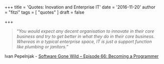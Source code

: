 +++
title = 'Quotes: Inovation and Enterprise IT'
date = '2016-11-20'
author = "fitzi"
tags = [ "quotes" ]
draft = false

+++
>“*You would expect any decent organisation to innovate in their core business and try to get better in what they do in their core business. Whereas in a typical enterprise space, IT is just a support function like plumbing or janitors.*” 

Ivan Pepelnjak - [Software Gone Wild – Episode 66: Becoming a Programmer](http://blog.ipspace.net/2016/11/becoming-programmer-on-software-gone.html#more)
